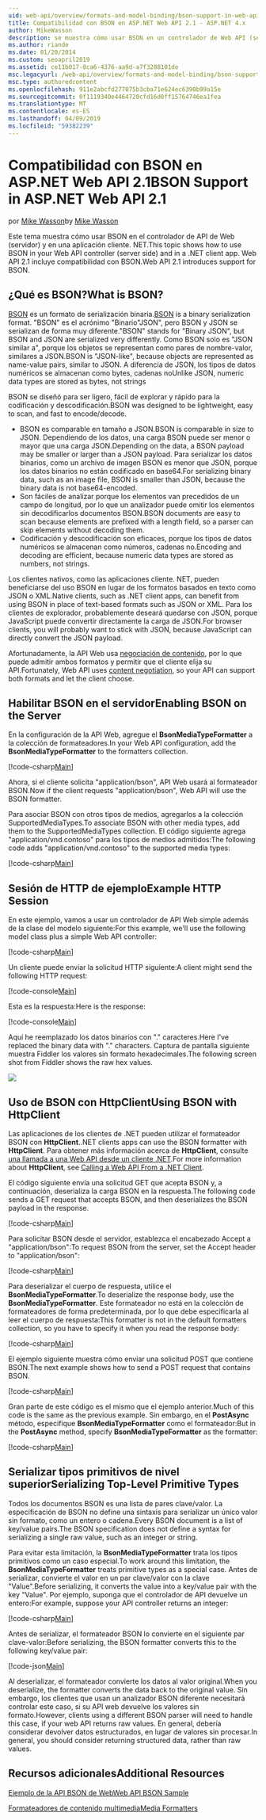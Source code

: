 ```yaml
---
uid: web-api/overview/formats-and-model-binding/bson-support-in-web-api-21
title: Compatibilidad con BSON en ASP.NET Web API 2.1 - ASP.NET 4.x
author: MikeWasson
description: se muestra cómo usar BSON en un controlador de Web API (servidor) y en una aplicación de cliente de .NET para ASP.NET 4.x.
ms.author: riande
ms.date: 01/20/2014
ms.custom: seoapril2019
ms.assetid: ce11b017-0ca6-4376-aa9d-a7f3288101de
msc.legacyurl: /web-api/overview/formats-and-model-binding/bson-support-in-web-api-21
msc.type: authoredcontent
ms.openlocfilehash: 911e2abcfd277075b3cba71e624ec6390b99a15e
ms.sourcegitcommit: 0f1119340e4464720cfd16d0ff15764746ea1fea
ms.translationtype: MT
ms.contentlocale: es-ES
ms.lasthandoff: 04/09/2019
ms.locfileid: "59382239"
---
```

# <a name="bson-support-in-aspnet-web-api-21"></a><span data-ttu-id="86687-103">Compatibilidad con BSON en ASP.NET Web API 2.1</span><span class="sxs-lookup"><span data-stu-id="86687-103">BSON Support in ASP.NET Web API 2.1</span></span>

<span data-ttu-id="86687-104">por [Mike Wasson](https://github.com/MikeWasson)</span><span class="sxs-lookup"><span data-stu-id="86687-104">by [Mike Wasson](https://github.com/MikeWasson)</span></span>

<span data-ttu-id="86687-105">Este tema muestra cómo usar BSON en el controlador de API de Web (servidor) y en una aplicación cliente. NET.</span><span class="sxs-lookup"><span data-stu-id="86687-105">This topic shows how to use BSON in your Web API controller (server side) and in a .NET client app.</span></span> <span data-ttu-id="86687-106">Web API 2.1 incluye compatibilidad con BSON.</span><span class="sxs-lookup"><span data-stu-id="86687-106">Web API 2.1 introduces support for BSON.</span></span> 

## <a name="what-is-bson"></a><span data-ttu-id="86687-107">¿Qué es BSON?</span><span class="sxs-lookup"><span data-stu-id="86687-107">What is BSON?</span></span>

<span data-ttu-id="86687-108">[BSON](http://bsonspec.org/) es un formato de serialización binaria.</span><span class="sxs-lookup"><span data-stu-id="86687-108">[BSON](http://bsonspec.org/) is a binary serialization format.</span></span> <span data-ttu-id="86687-109">"BSON" es el acrónimo "Binario"JSON", pero BSON y JSON se serializan de forma muy diferente.</span><span class="sxs-lookup"><span data-stu-id="86687-109">"BSON" stands for "Binary JSON", but BSON and JSON are serialized very differently.</span></span> <span data-ttu-id="86687-110">Como BSON solo es "JSON similar a", porque los objetos se representan como pares de nombre-valor, similares a JSON.</span><span class="sxs-lookup"><span data-stu-id="86687-110">BSON is "JSON-like", because objects are represented as name-value pairs, similar to JSON.</span></span> <span data-ttu-id="86687-111">A diferencia de JSON, los tipos de datos numéricos se almacenan como bytes, cadenas no</span><span class="sxs-lookup"><span data-stu-id="86687-111">Unlike JSON, numeric data types are stored as bytes, not strings</span></span>

<span data-ttu-id="86687-112">BSON se diseñó para ser ligero, fácil de explorar y rápido para la codificación y descodificación.</span><span class="sxs-lookup"><span data-stu-id="86687-112">BSON was designed to be lightweight, easy to scan, and fast to encode/decode.</span></span>

- <span data-ttu-id="86687-113">BSON es comparable en tamaño a JSON.</span><span class="sxs-lookup"><span data-stu-id="86687-113">BSON is comparable in size to JSON.</span></span> <span data-ttu-id="86687-114">Dependiendo de los datos, una carga BSON puede ser menor o mayor que una carga JSON.</span><span class="sxs-lookup"><span data-stu-id="86687-114">Depending on the data, a BSON payload may be smaller or larger than a JSON payload.</span></span> <span data-ttu-id="86687-115">Para serializar los datos binarios, como un archivo de imagen BSON es menor que JSON, porque los datos binarios no están codificado en base64.</span><span class="sxs-lookup"><span data-stu-id="86687-115">For serializing binary data, such as an image file, BSON is smaller than JSON, because the binary data is not base64-encoded.</span></span>
- <span data-ttu-id="86687-116">Son fáciles de analizar porque los elementos van precedidos de un campo de longitud, por lo que un analizador puede omitir los elementos sin decodificarlos documentos BSON.</span><span class="sxs-lookup"><span data-stu-id="86687-116">BSON documents are easy to scan because elements are prefixed with a length field, so a parser can skip elements without decoding them.</span></span>
- <span data-ttu-id="86687-117">Codificación y descodificación son eficaces, porque los tipos de datos numéricos se almacenan como números, cadenas no.</span><span class="sxs-lookup"><span data-stu-id="86687-117">Encoding and decoding are efficient, because numeric data types are stored as numbers, not strings.</span></span>

<span data-ttu-id="86687-118">Los clientes nativos, como las aplicaciones cliente. NET, pueden beneficiarse del uso BSON en lugar de los formatos basados en texto como JSON o XML.</span><span class="sxs-lookup"><span data-stu-id="86687-118">Native clients, such as .NET client apps, can benefit from using BSON in place of text-based formats such as JSON or XML.</span></span> <span data-ttu-id="86687-119">Para los clientes de explorador, probablemente deseará quedarse con JSON, porque JavaScript puede convertir directamente la carga de JSON.</span><span class="sxs-lookup"><span data-stu-id="86687-119">For browser clients, you will probably want to stick with JSON, because JavaScript can directly convert the JSON payload.</span></span>

<span data-ttu-id="86687-120">Afortunadamente, la API Web usa [negociación de contenido](content-negotiation.md), por lo que puede admitir ambos formatos y permitir que el cliente elija su API.</span><span class="sxs-lookup"><span data-stu-id="86687-120">Fortunately, Web API uses [content negotiation](content-negotiation.md), so your API can support both formats and let the client choose.</span></span>

## <a name="enabling-bson-on-the-server"></a><span data-ttu-id="86687-121">Habilitar BSON en el servidor</span><span class="sxs-lookup"><span data-stu-id="86687-121">Enabling BSON on the Server</span></span>

<span data-ttu-id="86687-122">En la configuración de la API Web, agregue el **BsonMediaTypeFormatter** a la colección de formateadores.</span><span class="sxs-lookup"><span data-stu-id="86687-122">In your Web API configuration, add the **BsonMediaTypeFormatter** to the formatters collection.</span></span>

[!code-csharp[Main](bson-support-in-web-api-21/samples/sample1.cs)]

<span data-ttu-id="86687-123">Ahora, si el cliente solicita "application/bson", API Web usará al formateador BSON.</span><span class="sxs-lookup"><span data-stu-id="86687-123">Now if the client requests "application/bson", Web API will use the BSON formatter.</span></span>

<span data-ttu-id="86687-124">Para asociar BSON con otros tipos de medios, agregarlos a la colección SupportedMediaTypes.</span><span class="sxs-lookup"><span data-stu-id="86687-124">To associate BSON with other media types, add them to the SupportedMediaTypes collection.</span></span> <span data-ttu-id="86687-125">El código siguiente agrega "application/vnd.contoso" para los tipos de medios admitidos:</span><span class="sxs-lookup"><span data-stu-id="86687-125">The following code adds "application/vnd.contoso" to the supported media types:</span></span>

[!code-csharp[Main](bson-support-in-web-api-21/samples/sample2.cs)]

## <a name="example-http-session"></a><span data-ttu-id="86687-126">Sesión de HTTP de ejemplo</span><span class="sxs-lookup"><span data-stu-id="86687-126">Example HTTP Session</span></span>

<span data-ttu-id="86687-127">En este ejemplo, vamos a usar un controlador de API Web simple además de la clase del modelo siguiente:</span><span class="sxs-lookup"><span data-stu-id="86687-127">For this example, we'll use the following model class plus a simple Web API controller:</span></span>

[!code-csharp[Main](bson-support-in-web-api-21/samples/sample3.cs)]

<span data-ttu-id="86687-128">Un cliente puede enviar la solicitud HTTP siguiente:</span><span class="sxs-lookup"><span data-stu-id="86687-128">A client might send the following HTTP request:</span></span>

[!code-console[Main](bson-support-in-web-api-21/samples/sample4.cmd)]

<span data-ttu-id="86687-129">Esta es la respuesta:</span><span class="sxs-lookup"><span data-stu-id="86687-129">Here is the response:</span></span>

[!code-console[Main](bson-support-in-web-api-21/samples/sample5.cmd)]

<span data-ttu-id="86687-130">Aquí he reemplazado los datos binarios con &quot;.&quot; caracteres.</span><span class="sxs-lookup"><span data-stu-id="86687-130">Here I've replaced the binary data with &quot;.&quot; characters.</span></span> <span data-ttu-id="86687-131">Captura de pantalla siguiente muestra Fiddler los valores sin formato hexadecimales.</span><span class="sxs-lookup"><span data-stu-id="86687-131">The following screen shot from Fiddler shows the raw hex values.</span></span>

[![](bson-support-in-web-api-21/_static/image2.png)](bson-support-in-web-api-21/_static/image1.png)

## <a name="using-bson-with-httpclient"></a><span data-ttu-id="86687-132">Uso de BSON con HttpClient</span><span class="sxs-lookup"><span data-stu-id="86687-132">Using BSON with HttpClient</span></span>

<span data-ttu-id="86687-133">Las aplicaciones de los clientes de .NET pueden utilizar el formateador BSON con **HttpClient**.</span><span class="sxs-lookup"><span data-stu-id="86687-133">.NET clients apps can use the BSON formatter with **HttpClient**.</span></span> <span data-ttu-id="86687-134">Para obtener más información acerca de **HttpClient**, consulte [una llamada a una Web API desde un cliente .NET](../advanced/calling-a-web-api-from-a-net-client.md).</span><span class="sxs-lookup"><span data-stu-id="86687-134">For more information about **HttpClient**, see [Calling a Web API From a .NET Client](../advanced/calling-a-web-api-from-a-net-client.md).</span></span>

<span data-ttu-id="86687-135">El código siguiente envía una solicitud GET que acepta BSON y, a continuación, deserializa la carga BSON en la respuesta.</span><span class="sxs-lookup"><span data-stu-id="86687-135">The following code sends a GET request that accepts BSON, and then deserializes the BSON payload in the response.</span></span>

[!code-csharp[Main](bson-support-in-web-api-21/samples/sample6.cs)]

<span data-ttu-id="86687-136">Para solicitar BSON desde el servidor, establezca el encabezado Accept a "application/bson":</span><span class="sxs-lookup"><span data-stu-id="86687-136">To request BSON from the server, set the Accept header to "application/bson":</span></span>

[!code-csharp[Main](bson-support-in-web-api-21/samples/sample7.cs)]

<span data-ttu-id="86687-137">Para deserializar el cuerpo de respuesta, utilice el **BsonMediaTypeFormatter**.</span><span class="sxs-lookup"><span data-stu-id="86687-137">To deserialize the response body, use the **BsonMediaTypeFormatter**.</span></span> <span data-ttu-id="86687-138">Este formateador no está en la colección de formateadores de forma predeterminada, por lo que debe especificarla al leer el cuerpo de respuesta:</span><span class="sxs-lookup"><span data-stu-id="86687-138">This formatter is not in the default formatters collection, so you have to specify it when you read the response body:</span></span>

[!code-csharp[Main](bson-support-in-web-api-21/samples/sample8.cs)]

<span data-ttu-id="86687-139">El ejemplo siguiente muestra cómo enviar una solicitud POST que contiene BSON.</span><span class="sxs-lookup"><span data-stu-id="86687-139">The next example shows how to send a POST request that contains BSON.</span></span>

[!code-csharp[Main](bson-support-in-web-api-21/samples/sample9.cs)]

<span data-ttu-id="86687-140">Gran parte de este código es el mismo que el ejemplo anterior.</span><span class="sxs-lookup"><span data-stu-id="86687-140">Much of this code is the same as the previous example.</span></span> <span data-ttu-id="86687-141">Sin embargo, en el **PostAsync** método, especifique **BsonMediaTypeFormatter** como el formateador:</span><span class="sxs-lookup"><span data-stu-id="86687-141">But in the **PostAsync** method, specify **BsonMediaTypeFormatter** as the formatter:</span></span>

[!code-csharp[Main](bson-support-in-web-api-21/samples/sample10.cs)]

## <a name="serializing-top-level-primitive-types"></a><span data-ttu-id="86687-142">Serializar tipos primitivos de nivel superior</span><span class="sxs-lookup"><span data-stu-id="86687-142">Serializing Top-Level Primitive Types</span></span>

<span data-ttu-id="86687-143">Todos los documentos BSON es una lista de pares clave/valor. La especificación de BSON no define una sintaxis para serializar un único valor sin formato, como un entero o cadena.</span><span class="sxs-lookup"><span data-stu-id="86687-143">Every BSON document is a list of key/value pairs.The BSON specification does not define a syntax for serializing a single raw value, such as an integer or string.</span></span>

<span data-ttu-id="86687-144">Para evitar esta limitación, la **BsonMediaTypeFormatter** trata los tipos primitivos como un caso especial.</span><span class="sxs-lookup"><span data-stu-id="86687-144">To work around this limitation, the **BsonMediaTypeFormatter** treats primitive types as a special case.</span></span> <span data-ttu-id="86687-145">Antes de serializar, convierte el valor en un par clave/valor con la clave "Value".</span><span class="sxs-lookup"><span data-stu-id="86687-145">Before serializing, it converts the value into a key/value pair with the key "Value".</span></span> <span data-ttu-id="86687-146">Por ejemplo, suponga que el controlador de API devuelve un entero:</span><span class="sxs-lookup"><span data-stu-id="86687-146">For example, suppose your API controller returns an integer:</span></span>

[!code-csharp[Main](bson-support-in-web-api-21/samples/sample11.cs)]

<span data-ttu-id="86687-147">Antes de serializar, el formateador BSON lo convierte en el siguiente par clave-valor:</span><span class="sxs-lookup"><span data-stu-id="86687-147">Before serializing, the BSON formatter converts this to the following key/value pair:</span></span>

[!code-json[Main](bson-support-in-web-api-21/samples/sample12.json)]

<span data-ttu-id="86687-148">Al deserializar, el formateador convierte los datos al valor original.</span><span class="sxs-lookup"><span data-stu-id="86687-148">When you deserialize, the formatter converts the data back to the original value.</span></span> <span data-ttu-id="86687-149">Sin embargo, los clientes que usan un analizador BSON diferente necesitará controlar este caso, si su API web devuelve los valores sin formato.</span><span class="sxs-lookup"><span data-stu-id="86687-149">However, clients using a different BSON parser will need to handle this case, if your web API returns raw values.</span></span> <span data-ttu-id="86687-150">En general, debería considerar devolver datos estructurados, en lugar de valores sin procesar.</span><span class="sxs-lookup"><span data-stu-id="86687-150">In general, you should consider returning structured data, rather than raw values.</span></span>

## <a name="additional-resources"></a><span data-ttu-id="86687-151">Recursos adicionales</span><span class="sxs-lookup"><span data-stu-id="86687-151">Additional Resources</span></span>

[<span data-ttu-id="86687-152">Ejemplo de la API BSON de Web</span><span class="sxs-lookup"><span data-stu-id="86687-152">Web API BSON Sample</span></span>](https://aspnet.codeplex.com/SourceControl/latest#Samples/WebApi/BSONSample/)

[<span data-ttu-id="86687-153">Formateadores de contenido multimedia</span><span class="sxs-lookup"><span data-stu-id="86687-153">Media Formatters</span></span>](media-formatters.md)
